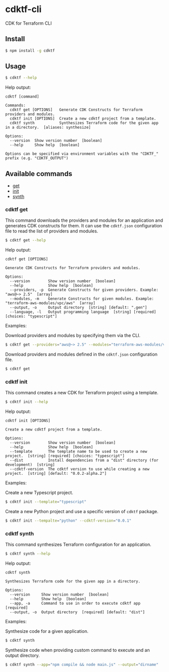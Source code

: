 # cdktf-cli

CDK for Terraform CLI

## Install

```bash
$ npm install -g cdktf
```

## Usage

```bash
$ cdktf --help
```

Help output:

```
cdktf [command]

Commands:
  cdktf get [OPTIONS]   Generate CDK Constructs for Terraform providers and modules.
  cdktf init [OPTIONS]  Create a new cdktf project from a template.
  cdktf synth           Synthesizes Terraform code for the given app in a directory.  [aliases: synthesize]

Options:
  --version  Show version number  [boolean]
  --help     Show help  [boolean]

Options can be specified via environment variables with the "CDKTF_" prefix (e.g. "CDKTF_OUTPUT")
```

## Available commands

* [get](#cdktf-get)
* [init](#cdktf-init)
* [synth](#cdktf-synth)

### cdktf get

This command downloads the providers and modules for an application and 
generates CDK constructs for them. It can use the `cdktf.json` configuration file to read the list of providers
and modules.

```bash
$ cdktf get --help
```

Help output:

```
cdktf get [OPTIONS]

Generate CDK Constructs for Terraform providers and modules.

Options:
  --version        Show version number  [boolean]
  --help           Show help  [boolean]
  --providers, -p  Generate Constructs for given providers. Example: "aws@~> 2.5"  [array]
  --modules, -m    Generate Constructs for given modules. Example: "terraform-aws-modules/vpc/aws"  [array]
  --output, -o     Output directory  [string] [default: ".gen"]
  --language, -l   Output programming language  [string] [required] [choices: "typescript"]
```

Examples:

Download providers and modules by specifying them via the CLI.

```bash
$ cdktf get --providers="aws@~> 2.5" --modules="terraform-aws-modules/vpc/aws"
```

Download providers and modules defined in the `cdktf.json` configuration file.

```bash
$ cdktf get
```

### cdktf init

This command creates a new CDK for Terraform project using a template.

```sh
$ cdktf init --help
```

Help output:

```
cdktf init [OPTIONS]

Create a new cdktf project from a template.

Options:
  --version        Show version number  [boolean]
  --help           Show help  [boolean]
  --template       The template name to be used to create a new project.  [string] [required] [choices: "typescript"]
  --dist           Install dependencies from a "dist" directory (for development)  [string]
  --cdktf-version  The cdktf version to use while creating a new project.  [string] [default: "0.0.2-alpha.2"]
```

Examples:

Create a new Typescript project.

```bash
$ cdktf init --template="typescript"
```

Create a new Python project and use a specific version of `cdktf` package.

```bash
$ cdktf init --tempalte="python" --cdktf-version="0.0.1"
```

### cdktf synth

This command synthesizes Terraform configuration for an application.

```sh
$ cdktf synth --help
```

Help output:

```
cdktf synth

Synthesizes Terraform code for the given app in a directory.

Options:
  --version     Show version number  [boolean]
  --help        Show help  [boolean]
  --app, -a     Command to use in order to execute cdktf app  [required]
  --output, -o  Output directory  [required] [default: "dist"]
```

Examples:

Synthesize code for a given application.

```bash
$ cdktf synth
```

Synthesize code when providing custom command to execute and an output directory.

```bash
$ cdktf synth --app="npm compile && node main.js" --output="dirname"
```
